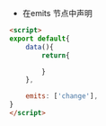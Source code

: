 * 在emits 节点中声明
```html
<script>
export default{
    data(){
        return{

        }
    },

    emits: ['change'],
}
</script>
```